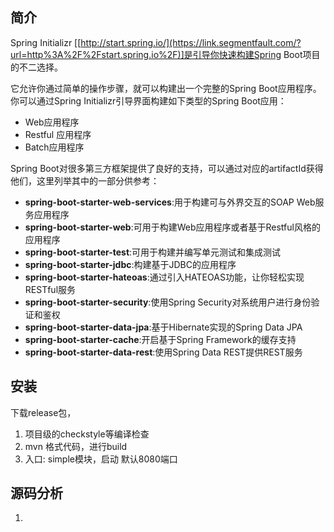 

## 简介

Spring Initializr [[http://start.spring.io/](https://link.segmentfault.com/?url=http%3A%2F%2Fstart.spring.io%2F)]是引导你快速构建Spring Boot项目的不二选择。

它允许你通过简单的操作步骤，就可以构建出一个完整的Spring Boot应用程序。你可以通过Spring Initializr引导界面构建如下类型的Spring Boot应用：

- Web应用程序
- Restful 应用程序
- Batch应用程序

Spring Boot对很多第三方框架提供了良好的支持，可以通过对应的artifactId获得他们，这里列举其中的一部分供参考：

- **spring-boot-starter-web-services**:用于构建可与外界交互的SOAP Web服务应用程序
- **spring-boot-starter-web**:可用于构建Web应用程序或者基于Restful风格的应用程序
- **spring-boot-starter-test**:可用于构建并编写单元测试和集成测试
- **spring-boot-starter-jdbc**:构建基于JDBC的应用程序
- **spring-boot-starter-hateoas**:通过引入HATEOAS功能，让你轻松实现RESTful服务
- **spring-boot-starter-security**:使用Spring Security对系统用户进行身份验证和鉴权
- **spring-boot-starter-data-jpa**:基于Hibernate实现的Spring Data JPA
- **spring-boot-starter-cache**:开启基于Spring Framework的缓存支持
- **spring-boot-starter-data-rest**:使用Spring Data REST提供REST服务



## 安装
下载release包，
1. 项目级的checkstyle等编译检查
2. mvn 格式代码，进行build
3. 入口: simple模块，启动 默认8080端口

## 源码分析
1. 
